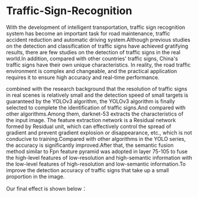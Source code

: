 # Traffic-Sign-Recognition

With the development of intelligent transportation, traffic sign recognition system has become an important task for road maintenance, traffic accident reduction and automatic driving system.Although previous studies on the detection and classification of traffic signs have achieved gratifying results, there are few studies on the detection of traffic signs in the real world.In addition, compared with other countries' traffic signs, China's traffic signs have their own unique characteristics. In reality, the road traffic environment is complex and changeable, and the practical application requires it to ensure high accuracy and real-time performance.

combined with the research background that the resolution of traffic signs in real scenes is relatively small and the detection speed of small targets is guaranteed by the YOLOv3 algorithm, the YOLOv3 algorithm is finally selected to complete the identification of traffic signs.And compared with other algorithms.Among them, darknet-53 extracts the characteristics of the input image. The feature extraction network is a Residual network formed by Residual unit, which can effectively control the spread of gradient and prevent gradient explosion or disappearance, etc., which is not conducive to training.Compared with other algorithms in the YOLO series, the accuracy is significantly improved.After that, the semantic fusion method similar to Fpn feature pyramid was adopted in layer 75-105 to fuse the high-level features of low-resolution and high-semantic information with the low-level features of high-resolution and low-semantic information.To improve the detection accuracy of traffic signs that take up a small proportion in the image.

Our final effect is shown below：


